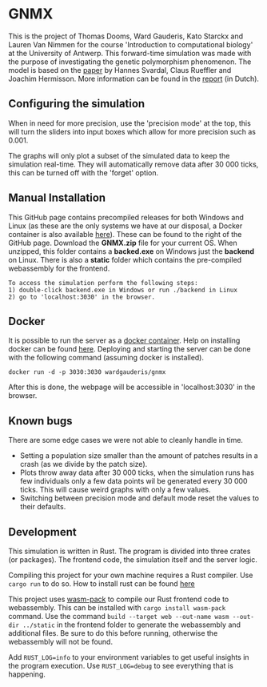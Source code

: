 # GNMX
This is the project of Thomas Dooms, Ward Gauderis, Kato Starckx and Lauren Van Nimmen for the course 'Introduction to computational biology' at the University of Antwerp. 
This forward-time simulation was made with the purpose of investigating the genetic polymorphism phenomenon.
The model is based on the [paper](https://doi.org/10.1016/j.tpb.2014.11.002) by Hannes Svardal, Claus Rueffler and Joachim Hermisson.
More information can be found in the [report](report.pdf) (in Dutch).

## Configuring the simulation
When in need for more precision, use the 'precision mode' at the top,
this will turn the sliders into input boxes which allow for more precision such as 0.001.

The graphs will only plot a subset of the simulated data to keep the simulation real-time.
They will automatically remove data after 30 000 ticks, this can be turned off with the 'forget' option.

## Manual Installation
This GitHub page contains precompiled releases for both Windows and Linux (as these are the only systems we have at our disposal, a Docker container is also available [here](https://hub.docker.com/repository/docker/wardgauderis/gnmx)). 
These can be found to the right of the GitHub page. Download the **GNMX.zip** file for your current OS. 
When unzipped, this folder contains a **backed.exe** on Windows just the **backend** on Linux.
There is also a **static** folder which contains the pre-compiled webassembly for the frontend.

```
To access the simulation perform the following steps:
1) double-click backend.exe in Windows or run ./backend in Linux
2) go to 'localhost:3030' in the browser. 
```

## Docker
It is possible to run the server as a [docker container](https://hub.docker.com/repository/docker/wardgauderis/gnmx). Help on installing docker can be found 
[here](https://docs.docker.com/get-docker/). 
Deploying and starting the server can be done with the following command (assuming docker is installed).

```
docker run -d -p 3030:3030 wardgauderis/gnmx
```

After this is done, the webpage will be accessible in 'localhost:3030' in the browser.


## Known bugs
There are some edge cases we were not able to cleanly handle in time.
- Setting a population size smaller than the amount of patches results in a crash (as we divide by the patch size).
- Plots throw away data after 30 000 ticks, when the simulation runs has few individuals only a few data points wil be generated every 30 000 ticks. 
  This will cause weird graphs with only a few values.
- Switching between precision mode and default mode reset the values to their defaults.

## Development
This simulation is written in Rust. The program is divided into three crates (or packages). 
The frontend code, the simulation itself and the server logic.

Compiling this project for your own machine requires a Rust compiler. Use ``cargo run`` to do so.
How to install rust can be found [here](https://www.rust-lang.org/tools/install)

This project uses [wasm-pack](https://github.com/rustwasm/wasm-pack) to compile our Rust frontend code to webassembly.
This can be installed with ``cargo install wasm-pack`` command.
Use the command ``build --target web --out-name wasm --out-dir ../static`` in the frontend folder to generate the webassembly and additional files.
Be sure to do this before running, otherwise the webassembly will not be found.

Add ``RUST_LOG=info`` to your environment variables to get useful insights in the program execution.
Use ``RUST_LOG=debug`` to see everything that is happening.
